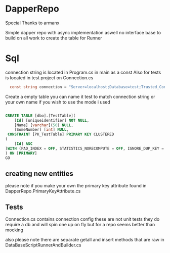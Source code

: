 # DapperRepo
Special Thanks to armanx

Simple dapper repo with async implementation aswell no interface base to build on all work to create the table for Runner 


# Sql
connection string is located in Program.cs in main as a const 
Also for tests is located in test project on Connection.cs
``` c#  
  const string connection = "Server=localhost;Database=test;Trusted_Connection=True";
 ```

Create a empty table you can name it test to match connection string or your own name if you wish to use the mode i used 

``` sql

CREATE TABLE [dbo].[TestTable](
	[Id] [uniqueidentifier] NOT NULL,
	[Name] [varchar](50) NULL,
	[SomeNumber] [int] NULL,
 CONSTRAINT [PK_TestTable] PRIMARY KEY CLUSTERED 
(
	[Id] ASC
)WITH (PAD_INDEX = OFF, STATISTICS_NORECOMPUTE = OFF, IGNORE_DUP_KEY = OFF, ALLOW_ROW_LOCKS = ON, ALLOW_PAGE_LOCKS = ON) ON [PRIMARY]
) ON [PRIMARY]
GO
```


## creating new entities
please note if you make your own the primary key attribute found in DapperRepo.PrimaryKeyAttribute.cs


## Tests
Connection.cs contains connection config these are not unit tests they do require a db and will spin one up on fly but for a repo seems better than mocking

also please note there are separate getall and insert methods that are raw in  DataBaseScriptRunnerAndBuilder.cs